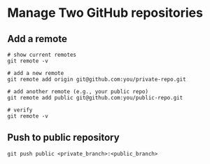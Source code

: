 # Manage Two GitHub repositories

## Add a remote
```
# show current remotes
git remote -v

# add a new remote
git remote add origin git@github.com:you/private-repo.git

# add another remote (e.g., your public repo)
git remote add public git@github.com:you/public-repo.git

# verify
git remote -v
```

## Push to public repository
```
git push public <private_branch>:<public_branch>
```